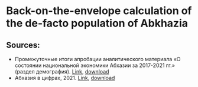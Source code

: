 # Back-on-the-envelope calculation of the de-facto population of Abkhazia

## Sources:

* Промежуточные итоги апробации аналитического материала «О состоянии национальной экономики Абхазии за 2017-2021 гг.» (раздел демография). [Link](http://www.abkhaziasoceconomy.org/2023/09/01/%d0%bf%d1%80%d0%be%d0%bc%d0%b5%d0%b6%d1%83%d1%82%d0%be%d1%87%d0%bd%d1%8b%d0%b5-%d0%b8%d1%82%d0%be%d0%b3%d0%b8-%d0%b0%d0%bf%d1%80%d0%be%d0%b1%d0%b0%d1%86%d0%b8%d0%b8-%d0%b0%d0%bd%d0%b0%d0%bb%d0%b8/), [download](Выводы-1.pdf)
* Абхазия в цифрах, 2021. [Link](https://ugsra.org/abkhaziya-v-tsifrakh/2021-god.php), [download](2021.pdf)
